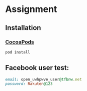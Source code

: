 # Assignment

## Installation
### [CocoaPods](https://cocoapods.org/) 
````ruby
pod install
````

## Facebook user test:
````ruby
email: open_uwhpwve_user@tfbnw.net
password: Rakuten@123
````
